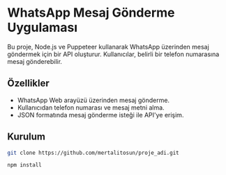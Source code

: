 # WhatsApp Mesaj Gönderme Uygulaması
Bu proje, Node.js ve Puppeteer kullanarak WhatsApp üzerinden mesaj göndermek için bir API oluşturur. Kullanıcılar, belirli bir telefon numarasına mesaj gönderebilir.

## Özellikler
- WhatsApp Web arayüzü üzerinden mesaj gönderme.
- Kullanıcıdan telefon numarası ve mesaj metni alma.
- JSON formatında mesaj gönderme isteği ile API'ye erişim.

## Kurulum

```bash
git clone https://github.com/mertalitosun/proje_adi.git
```

```bash
npm install
```